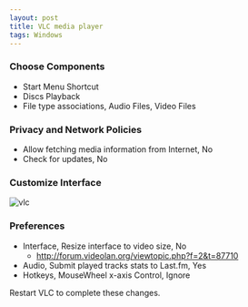 ```yaml
---
layout: post
title: VLC media player
tags: Windows
---
```


### Choose Components

* Start Menu Shortcut
* Discs Playback
* File type associations, Audio Files, Video Files

### Privacy and Network Policies

* Allow fetching media information from Internet, No
* Check for updates, No

### Customize Interface

![vlc](/img/2012/vlc-media-player.png)

### Preferences

* Interface, Resize interface to video size, No
  * <http://forum.videolan.org/viewtopic.php?f=2&t=87710>
* Audio, Submit played tracks stats to Last.fm, Yes
* Hotkeys, MouseWheel x-axis Control, Ignore

Restart VLC to complete these changes.
